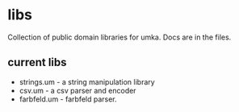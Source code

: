 # libs
Collection of public domain libraries for umka. Docs are in the files.

## current libs

- strings.um  - a string manipulation library
- csv.um      - a csv parser and encoder
- farbfeld.um - farbfeld parser.
